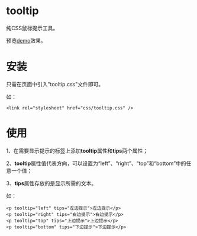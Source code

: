 # tooltip
纯CSS鼠标提示工具。

预览[demo](https://jofunliang.github.io/tooltip.html)效果。

# 安装

只需在页面中引入"tooltip.css"文件即可。

如：

```
<link rel="stylesheet" href="css/tooltip.css" />
```

# 使用

1、在需要显示提示的标签上添加**tooltip**属性和**tips**两个属性；

2、**tooltip**属性值代表方向，可以设置为“left”、“right”、“top”和“bottom”中的任意一个值；

3、**tips**属性存放的是显示所需的文本。

如：
```
<p tooltip="left" tips="左边提示">左边提示</p>		
<p tooltip="right" tips="右边提示">右边提示</p>		
<p tooltip="top" tips="上边提示">上边提示</p>		
<p tooltip="bottom" tips="下边提示">下边提示</p>	
```
